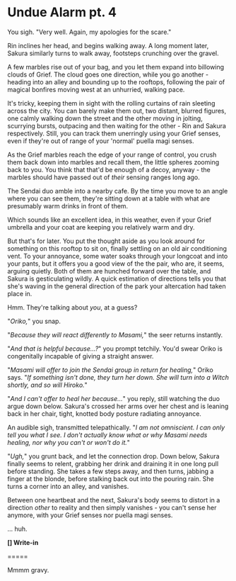 # Undue Alarm pt. 4

You sigh. "Very well. Again, my apologies for the scare."

Rin inclines her head, and begins walking away. A long moment later, Sakura similarly turns to walk away, footsteps crunching over the gravel.

A few marbles rise out of your bag, and you let them expand into billowing clouds of Grief. The cloud goes one direction, while you go another - heading into an alley and bounding up to the rooftops, following the pair of magical bonfires moving west at an unhurried, walking pace.

It's tricky, keeping them in sight with the rolling curtains of rain sleeting across the city. You can barely make them out, two distant, blurred figures, one calmly walking down the street and the other moving in jolting, scurrying bursts, outpacing and then waiting for the other - Rin and Sakura respectively. Still, you can track them unerringly using your Grief senses, even if they're out of range of your 'normal' puella magi senses.

As the Grief marbles reach the edge of your range of control, you crush them back down into marbles and recall them, the little spheres zooming back to you. You think that that'd be enough of a decoy, anyway - the marbles should have passed out of *their* sensing ranges long ago.

The Sendai duo amble into a nearby cafe. By the time you move to an angle where you can see them, they're sitting down at a table with what are presumably warm drinks in front of them.

Which sounds like an excellent idea, in this weather, even if your Grief umbrella and your coat are keeping you relatively warm and dry.

But that's for later. You put the thought aside as you look around for something on this rooftop to sit on, finally settling on an old air conditioning vent. To your annoyance, some water soaks through your longcoat and into your pants, but it offers you a good view of the the pair, who are, it seems, arguing quietly. Both of them are hunched forward over the table, and Sakura is gesticulating wildly. A quick estimation of directions tells you that she's waving in the general direction of the park your altercation had taken place in.

Hmm. They're talking about *you*, at a guess?

"*Oriko,*" you snap.

"*Because they will react differently to Masami,*" the seer returns instantly.

"*And that is helpful because...?*" you prompt tetchily. You'd swear Oriko is congenitally incapable of giving a straight answer.

"*Masami will offer to join the Sendai group in return for healing,*" Oriko says. "*If something *isn't* done, they turn her down. She will turn into a Witch shortly, and so will Hiroko.*"

"*And I can't offer to heal her because...*" you reply, still watching the duo argue down below. Sakura's crossed her arms over her chest and is leaning back in her chair, tight, knotted body posture radiating annoyance.

An audible sigh, transmitted telepathically. "*I am not omniscient. I can only tell you what I see. I don't actually know what or why Masami needs healing, nor why you can't or won't do it.*"

"*Ugh,*" you grunt back, and let the connection drop. Down below, Sakura finally seems to relent, grabbing her drink and draining it in one long pull before standing. She takes a few steps away, and then turns, jabbing a finger at the blonde, before stalking back out into the pouring rain. She turns a corner into an alley, and vanishes.

Between one heartbeat and the next, Sakura's body seems to distort in a direction *other* to reality and then simply vanishes - you can't sense her anymore, with your Grief senses nor puella magi senses.

... huh.

**\[] Write-in**

\=====​

Mmmm gravy.
